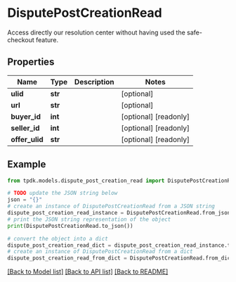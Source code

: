 # DisputePostCreationRead

Access directly our resolution center without having used the safe-checkout feature.

## Properties

Name | Type | Description | Notes
------------ | ------------- | ------------- | -------------
**ulid** | **str** |  | [optional] 
**url** | **str** |  | [optional] 
**buyer_id** | **int** |  | [optional] [readonly] 
**seller_id** | **int** |  | [optional] [readonly] 
**offer_ulid** | **str** |  | [optional] [readonly] 

## Example

```python
from tpdk.models.dispute_post_creation_read import DisputePostCreationRead

# TODO update the JSON string below
json = "{}"
# create an instance of DisputePostCreationRead from a JSON string
dispute_post_creation_read_instance = DisputePostCreationRead.from_json(json)
# print the JSON string representation of the object
print(DisputePostCreationRead.to_json())

# convert the object into a dict
dispute_post_creation_read_dict = dispute_post_creation_read_instance.to_dict()
# create an instance of DisputePostCreationRead from a dict
dispute_post_creation_read_from_dict = DisputePostCreationRead.from_dict(dispute_post_creation_read_dict)
```
[[Back to Model list]](../README.md#documentation-for-models) [[Back to API list]](../README.md#documentation-for-api-endpoints) [[Back to README]](../README.md)


